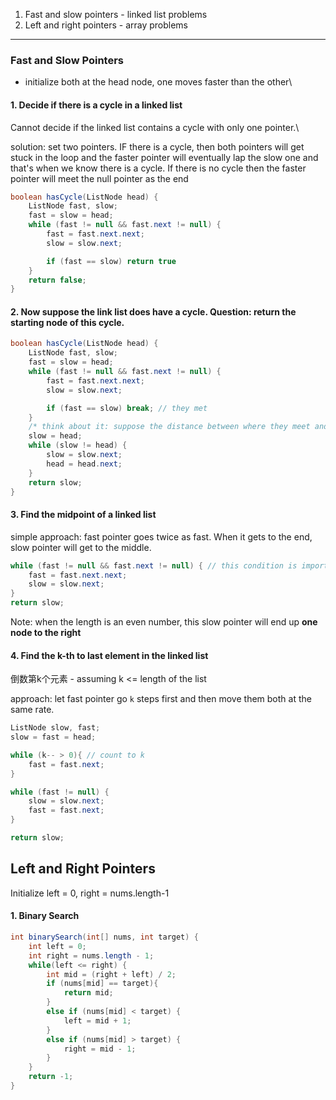 
1. Fast and slow pointers - linked list problems 
2. Left and right pointers - array problems

-----
### Fast and Slow Pointers

 - initialize both at the head node, one moves faster than the other\

#### 1. Decide if there is a cycle in a linked list

Cannot decide if the linked list contains a cycle with only one pointer.\

solution: set two pointers. IF there is a cycle, then both pointers will get stuck in the loop and the faster pointer will eventually lap the slow one and that's when we know there is a cycle. If there is no cycle then the faster pointer will meet the null pointer as the end 

```java
boolean hasCycle(ListNode head) {
    ListNode fast, slow;
    fast = slow = head;
    while (fast != null && fast.next != null) {
        fast = fast.next.next;
        slow = slow.next;

        if (fast == slow) return true
    }
    return false;
}
```

#### 2. Now suppose the link list does have a cycle. Question: return the starting node of this cycle.

```java
boolean hasCycle(ListNode head) {
    ListNode fast, slow;
    fast = slow = head;
    while (fast != null && fast.next != null) {
        fast = fast.next.next;
        slow = slow.next;

        if (fast == slow) break; // they met
    }
    /* think about it: suppose the distance between where they meet and the start of the loop is m. Also suppose the slow pointer has gone a distance of k and the fast pointer has gone 2k. Then the distance between the head node of the list to the start of the cycle is k-m, and the rest of the cycle from where they met is also k-m. Therefore to find where k-m is, we just need to set one of the pointers back to the head node and let them move at the same rate. When they meet again, that's the start of the cycle. */
    slow = head;
    while (slow != head) {
        slow = slow.next;
        head = head.next;
    }
    return slow;
}
```

#### 3. Find the midpoint of a linked list

simple approach: fast pointer goes twice as fast. When it gets to the end, slow pointer will get to the middle.

```java
while (fast != null && fast.next != null) { // this condition is important because of the .next.next
    fast = fast.next.next;
    slow = slow.next;
}
return slow;
```

Note: when the length is an even number, this slow pointer will end up **one node to the right**

#### 4. Find the k-th to last element in the linked list

倒数第k个元素 - assuming k <= length of the list

approach: let fast pointer go `k` steps first and then move them both at the same rate. 

```java
ListNode slow, fast;
slow = fast = head;

while (k-- > 0){ // count to k
    fast = fast.next;
}

while (fast != null) {
    slow = slow.next;
    fast = fast.next;
}

return slow;
```

## Left and Right Pointers

Initialize left = 0, right = nums.length-1

#### 1. Binary Search

```java
int binarySearch(int[] nums, int target) {
    int left = 0;
    int right = nums.length - 1;
    while(left <= right) {
        int mid = (right + left) / 2;
        if (nums[mid] == target){
            return mid;
        }
        else if (nums[mid] < target) {
            left = mid + 1;
        }
        else if (nums[mid] > target) {
            right = mid - 1;
        }
    }
    return -1;
}
```

